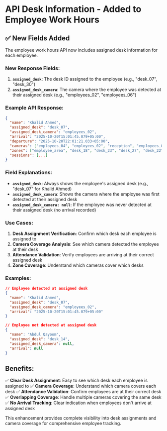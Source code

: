 # API Desk Information - Added to Employee Work Hours

## ✅ New Fields Added

The employee work hours API now includes assigned desk information for each employee.

### New Response Fields:

1. **`assigned_desk`**: The desk ID assigned to the employee (e.g., "desk_07", "desk_30")
2. **`assigned_desk_camera`**: The camera where the employee was detected at their assigned desk (e.g., "employees_02", "employees_06")

### Example API Response:

```json
{
  "name": "Khalid Ahmed",
  "assigned_desk": "desk_07",
  "assigned_desk_camera": "employees_02",
  "arrival": "2025-10-20T15:01:45.079+05:00",
  "departure": "2025-10-20T22:01:21.033+05:00",
  "cameras": ["employees_04", "employees_02", "reception", "employees_03", "employees_06"],
  "zones": ["employee_area", "desk_18", "desk_23", "desk_27", "desk_22", "desk_07", "desk_08", "desk_04", "desk_02", "desk_11", "desk_05", "desk_01", "desk_06", "desk_09", "desk_36", "desk_19", "desk_20", "desk_26", "desk_64"],
  "sessions": [...]
}
```

### Field Explanations:

- **`assigned_desk`**: Always shows the employee's assigned desk (e.g., "desk_07" for Khalid Ahmed)
- **`assigned_desk_camera`**: Shows the camera where the employee was first detected at their assigned desk
- **`assigned_desk_camera: null`**: If the employee was never detected at their assigned desk (no arrival recorded)

### Use Cases:

1. **Desk Assignment Verification**: Confirm which desk each employee is assigned to
2. **Camera Coverage Analysis**: See which camera detected the employee at their desk
3. **Attendance Validation**: Verify employees are arriving at their correct assigned desk
4. **Zone Coverage**: Understand which cameras cover which desks

### Examples:

```json
// Employee detected at assigned desk
{
  "name": "Khalid Ahmed",
  "assigned_desk": "desk_07",
  "assigned_desk_camera": "employees_02",
  "arrival": "2025-10-20T15:01:45.079+05:00"
}

// Employee not detected at assigned desk
{
  "name": "Abdul Qayoom",
  "assigned_desk": "desk_14",
  "assigned_desk_camera": null,
  "arrival": null
}
```

## Benefits:

✅ **Clear Desk Assignment**: Easy to see which desk each employee is assigned to
✅ **Camera Coverage**: Understand which camera covers each desk
✅ **Attendance Validation**: Confirm employees are at their correct desk
✅ **Overlapping Coverage**: Handle multiple cameras covering the same desk
✅ **No Arrival Tracking**: Clear indication when employees don't arrive at assigned desk

This enhancement provides complete visibility into desk assignments and camera coverage for comprehensive employee tracking.


